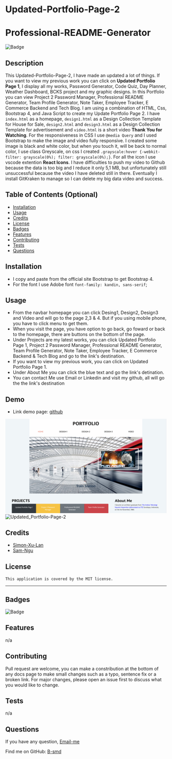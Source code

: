 # Updated-Portfolio-Page-2

#  Professional-README-Generator
  ![Badge](https://img.shields.io/badge/License-MIT-blue.svg)

## Description

This Updated-Portfolio-Page-2, I have made an updated a lot of things. If you want to view my previous work you can click on **Updated Portfolio Page 1**, I display all my works, Password Generator, Code Quiz, Day Planner, Weather Dashboard, BCKS project and my graphic designs. In this Portfolio you can view Project 2 Password Manager, Professional README Generator, Team Profile Generator, Note Taker, Employee Tracker, E Commerce Backend and Tech Blog. I am using a combination of HTML, Css, Bootstrap 4, and Java Script to create my Update Portfolio Page 2. I have `index.html` as a homepage, `design1.html` as a Design Collection Template for House for Sale, `design2.html` and `design3.html` as a Design Collection Template for advertisement and `video.html` is a short video **Thank You for Watching**.  For the responsiveness in CSS I use `@media Query` and I used Bootstrap to make the image and video fully responsive. I created some image is black and white color, but when you touch it, will be back to normal color, I use class Greyscale, on css I created `.grayscale:hover {-webkit-filter: grayscale(0%); filter: grayscale(0%);}`. For all the icon I use vscode extention **React Icons**. I have difficulties to push my video to Github because the data is too big and I reduce it only 5,1 MB, but unfortunately still unsuccessful because the video I have deleted still in there. Eventually I install GitKraken to manage so I can delete my big data video and success. 

## Table of Contents (Optional)

- [Installation](#installation)
- [Usage](#usage)
- [Credits](#credits)
- [License](#license)
- [Badges](#badges)
- [Features](#features)
- [Contributing](#contributing)
- [Tests](#tests)
- [Questions](#questions)

## Installation

- I copy and paste from the official site Bootstrap to get Bootstrap 4.
- For the font I use Adobe font `font-family: kandin, sans-serif`;


## Usage

- From the navbar homepage you can click Desing1, Design2, Design3 and Video and will go to the page 2,3 & 4. But if you using mobile phone, you have to click menu to get them.
- When you visit the page, you have option to go back, go foward or back to the homepage, there are buttons on the bottom of the page.
- Under Projects are my latest works, you can click Updated Portfolio Page 1, Project 2 Password Manager, Professional README Generator, Team Profile Generator, Note Taker, Employee Tracker, E Commerce Backend & Tech Blog and go to the link's destination.
- If you want to view my previous work, you can click on Updated Portfolio Page 1.
- Under About Me you can click the blue text and go the link's detination.
- You can contact Me use Email or Linkedin and visit my github, all will go the the link's destination

## Demo

- Link demo page: [github](https://b-smd.github.io/Updated-Portfolio-Page-2/)

![Updated-Portfolio-Page-2](./img/ScreenShot1.png)
![Updated_Portfolio-Page-2](./img/ScreenShot2.png)

## Credits

- [Simon-Xu-Lan](https://github.com/Simon-Xu-Lan)
- [Sam-Ngu](https://github.com/sam-ngu)


## License
    This application is covered by the MIT license.

---
## Badges
![Badge](https://img.shields.io/badge/License-MIT-blue.svg)

## Features

n/a

## Contributing

Pull request are welcome, you can make a constribution at the bottom of any docs page to make small changes such as a typo, sentence fix or a broken link. For major changes, please open an issue first to discuss what you would like to change.

## Tests

n/a

## Questions

If you have any question, [Email-me](djaja@iinet.net.au) 

Find me on GitHub: [B-smd](https://github.com/B-smd)   



